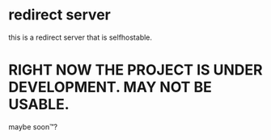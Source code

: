 # redirect server

this is a redirect server that is selfhostable. 

# RIGHT NOW THE PROJECT IS UNDER DEVELOPMENT. MAY NOT BE USABLE.
maybe soon:tm:?